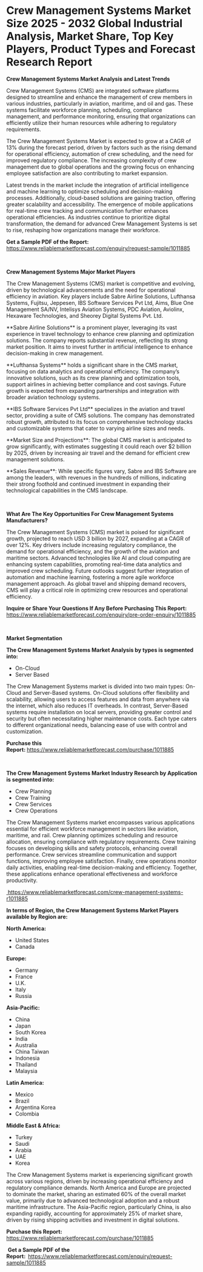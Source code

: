 <p><h1>Crew Management Systems Market Size 2025 - 2032 Global Industrial Analysis, Market Share, Top Key Players, Product Types and Forecast Research Report</h1></p><p><strong>Crew Management Systems Market Analysis and Latest Trends</strong></p>
<p><p>Crew Management Systems (CMS) are integrated software platforms designed to streamline and enhance the management of crew members in various industries, particularly in aviation, maritime, and oil and gas. These systems facilitate workforce planning, scheduling, compliance management, and performance monitoring, ensuring that organizations can efficiently utilize their human resources while adhering to regulatory requirements.</p><p>The Crew Management Systems Market is expected to grow at a CAGR of 13% during the forecast period, driven by factors such as the rising demand for operational efficiency, automation of crew scheduling, and the need for improved regulatory compliance. The increasing complexity of crew management due to global operations and the growing focus on enhancing employee satisfaction are also contributing to market expansion. </p><p>Latest trends in the market include the integration of artificial intelligence and machine learning to optimize scheduling and decision-making processes. Additionally, cloud-based solutions are gaining traction, offering greater scalability and accessibility. The emergence of mobile applications for real-time crew tracking and communication further enhances operational efficiencies. As industries continue to prioritize digital transformation, the demand for advanced Crew Management Systems is set to rise, reshaping how organizations manage their workforce.</p></p>
<p><strong>Get a Sample PDF of the Report:&nbsp;</strong> <a href="https://www.reliablemarketforecast.com/enquiry/request-sample/1011885?utm_campaign=3498&utm_medium=2&utm_source=Github&utm_content=ia&utm_term=17042025&utm_id=crew-management-systems">https://www.reliablemarketforecast.com/enquiry/request-sample/1011885</a></p>
<p>&nbsp;</p>
<p><strong>Crew Management Systems Major Market Players</strong></p>
<p><p>The Crew Management Systems (CMS) market is competitive and evolving, driven by technological advancements and the need for operational efficiency in aviation. Key players include Sabre Airline Solutions, Lufthansa Systems, Fujitsu, Jeppesen, IBS Software Services Pvt Ltd, Aims, Blue One Management SA/NV, Intelisys Aviation Systems, PDC Aviation, Aviolinx, Hexaware Technologies, and Sheorey Digital Systems Pvt. Ltd.</p><p>**Sabre Airline Solutions** is a prominent player, leveraging its vast experience in travel technology to enhance crew planning and optimization solutions. The company reports substantial revenue, reflecting its strong market position. It aims to invest further in artificial intelligence to enhance decision-making in crew management.</p><p>**Lufthansa Systems** holds a significant share in the CMS market, focusing on data analytics and operational efficiency. The company’s innovative solutions, such as its crew planning and optimization tools, support airlines in achieving better compliance and cost savings. Future growth is expected from expanding partnerships and integration with broader aviation technology systems.</p><p>**IBS Software Services Pvt Ltd** specializes in the aviation and travel sector, providing a suite of CMS solutions. The company has demonstrated robust growth, attributed to its focus on comprehensive technology stacks and customizable systems that cater to varying airline sizes and needs.</p><p>**Market Size and Projections**: The global CMS market is anticipated to grow significantly, with estimates suggesting it could reach over $2 billion by 2025, driven by increasing air travel and the demand for efficient crew management solutions.</p><p>**Sales Revenue**: While specific figures vary, Sabre and IBS Software are among the leaders, with revenues in the hundreds of millions, indicating their strong foothold and continued investment in expanding their technological capabilities in the CMS landscape.</p></p>
<p>&nbsp;</p>
<p><strong>What Are The Key Opportunities For Crew Management Systems Manufacturers?</strong></p>
<p><p>The Crew Management Systems (CMS) market is poised for significant growth, projected to reach USD 3 billion by 2027, expanding at a CAGR of over 12%. Key drivers include increasing regulatory compliance, the demand for operational efficiency, and the growth of the aviation and maritime sectors. Advanced technologies like AI and cloud computing are enhancing system capabilities, promoting real-time data analytics and improved crew scheduling. Future outlooks suggest further integration of automation and machine learning, fostering a more agile workforce management approach. As global travel and shipping demand recovers, CMS will play a critical role in optimizing crew resources and operational efficiency.</p></p>
<p><strong>Inquire or Share Your Questions If Any Before Purchasing This Report:</strong> <a href="https://www.reliablemarketforecast.com/enquiry/pre-order-enquiry/1011885?utm_campaign=3498&utm_medium=2&utm_source=Github&utm_content=ia&utm_term=17042025&utm_id=crew-management-systems">https://www.reliablemarketforecast.com/enquiry/pre-order-enquiry/1011885</a></p>
<p>&nbsp;</p>
<p><strong>Market Segmentation</strong></p>
<p><strong>The Crew Management Systems Market Analysis by types is segmented into:</strong></p>
<p><ul><li>On-Cloud</li><li>Server Based</li></ul></p>
<p><p>The Crew Management Systems market is divided into two main types: On-Cloud and Server-Based systems. On-Cloud solutions offer flexibility and scalability, allowing users to access features and data from anywhere via the internet, which also reduces IT overheads. In contrast, Server-Based systems require installation on local servers, providing greater control and security but often necessitating higher maintenance costs. Each type caters to different organizational needs, balancing ease of use with control and customization.</p></p>
<p><strong>Purchase this Report:&nbsp;</strong><a href="https://www.reliablemarketforecast.com/purchase/1011885?utm_campaign=3498&utm_medium=2&utm_source=Github&utm_content=ia&utm_term=17042025&utm_id=crew-management-systems">https://www.reliablemarketforecast.com/purchase/1011885</a></p>
<p>&nbsp;</p>
<p><strong>The Crew Management Systems Market Industry Research by Application is segmented into:</strong></p>
<p><ul><li>Crew Planning</li><li>Crew Training</li><li>Crew Services</li><li>Crew Operations</li></ul></p>
<p><p>The Crew Management Systems market encompasses various applications essential for efficient workforce management in sectors like aviation, maritime, and rail. Crew planning optimizes scheduling and resource allocation, ensuring compliance with regulatory requirements. Crew training focuses on developing skills and safety protocols, enhancing overall performance. Crew services streamline communication and support functions, improving employee satisfaction. Finally, crew operations monitor daily activities, enabling real-time decision-making and efficiency. Together, these applications enhance operational effectiveness and workforce productivity.</p></p>
<p><a href="https://www.reliablemarketforecast.com/crew-management-systems-r1011885?utm_campaign=3498&utm_medium=2&utm_source=Github&utm_content=ia&utm_term=17042025&utm_id=crew-management-systems">&nbsp;https://www.reliablemarketforecast.com/crew-management-systems-r1011885</a></p>
<p><strong>In terms of Region, the Crew Management Systems Market Players available by Region are:</strong></p>
<p>
    <p> <strong> North America: </strong>
        <ul>
            <li>United States</li>
            <li>Canada</li>
        </ul>
        </p> 
    <p> <strong> Europe: </strong>
        <ul>
            <li>Germany</li>
            <li>France</li>
            <li>U.K.</li>
            <li>Italy</li>
            <li>Russia</li>
        </ul>
        </p> 
    <p> <strong> Asia-Pacific: </strong>
        <ul>
            <li>China</li>
            <li>Japan</li>
            <li>South Korea</li>
            <li>India</li>
            <li>Australia</li>
            <li>China Taiwan</li>
            <li>Indonesia</li>
            <li>Thailand</li>
            <li>Malaysia</li>
        </ul>
        </p> 
    <p> <strong> Latin America: </strong>
        <ul>
            <li>Mexico</li>
            <li>Brazil</li>
            <li>Argentina Korea</li>
            <li>Colombia</li>
        </ul>
        </p> 
    <p> <strong> Middle East & Africa: </strong>
        <ul>
            <li>Turkey</li>
            <li>Saudi</li>
            <li>Arabia</li>
            <li>UAE</li>
            <li>Korea</li>
        </ul>
    </p>
    </p>
<p><p>The Crew Management Systems market is experiencing significant growth across various regions, driven by increasing operational efficiency and regulatory compliance demands. North America and Europe are projected to dominate the market, sharing an estimated 60% of the overall market value, primarily due to advanced technological adoption and a robust maritime infrastructure. The Asia-Pacific region, particularly China, is also expanding rapidly, accounting for approximately 25% of market share, driven by rising shipping activities and investment in digital solutions.</p></p>
<p><strong>Purchase this Report: </strong><a href="https://www.reliablemarketforecast.com/purchase/1011885?utm_campaign=3498&utm_medium=2&utm_source=Github&utm_content=ia&utm_term=17042025&utm_id=crew-management-systems">https://www.reliablemarketforecast.com/purchase/1011885</a></p>
<p>&nbsp;<strong>Get a Sample PDF of the Report:&nbsp;&nbsp;</strong><a href="https://www.reliablemarketforecast.com/enquiry/request-sample/1011885?utm_campaign=3498&utm_medium=2&utm_source=Github&utm_content=ia&utm_term=17042025&utm_id=crew-management-systems">https://www.reliablemarketforecast.com/enquiry/request-sample/1011885</a></p>
<p><strong></strong></p>
<p><p></p><p></p><p></p></p>